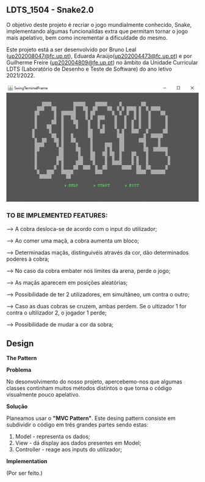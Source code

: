## LDTS_1504 - Snake2.0

 O objetivo deste projeto é recriar o jogo mundialmente conhecido, Snake, implementando algumas funcionalidas extra que permitam tornar o jogo mais apelativo, bem como incrementar a dificuldade do mesmo. 
 
 Este projeto está a ser desenvolvido por Bruno Leal (up202008047@fc.up.pt), Eduarda Araújo(up202004473@fc.up.pt) e por Guilherme Freire (up202004809@fe.up.pt) no âmbito da Unidade Curricular LDTS (Laboratório de Desenho e Teste de Software) do ano letivo 2021/2022.

![docs/MainMenu.png](docs/MainMenu.png)

### TO BE IMPLEMENTED FEATURES:

--> A cobra desloca-se de acordo com o input do utilizador;

--> Ao comer uma maçã, a cobra aumenta um bloco;

--> Determinadas maçãs, distinguivéis através da cor, dão determinados poderes à cobra;

--> No caso da cobra embater nos limites da arena, perde o jogo;

--> As maçãs aparecem em posições aleatórias;

--> Possibilidade de ter 2 utilizadores, em simultâneo, um contra o outro;

--> Caso as duas cobras se cruzem, ambas perdem. Se o ultizador 1 for contra o ultilizador 2, o jogador 1 perde;

--> Possibilidade de mudar a cor da sobra;

## Design

**The Pattern**

**Problema**

No desonvolvimento do nosso projeto, apercebemo-nos que algumas classes continham muitos métodos distintos o que torna o código visualmente pouco apelativo.

**Solução**

Planeamos usar o **"MVC Pattern"**. Este desing pattern consiste em subdividir o código em três grandes partes sendo estas:

1. Model - representa os dados;
2. View - dá display aos dados presentes em Model;
3. Controller - reage aos inputs do utilizador;

**Implementation**

(Por ser feito.)



